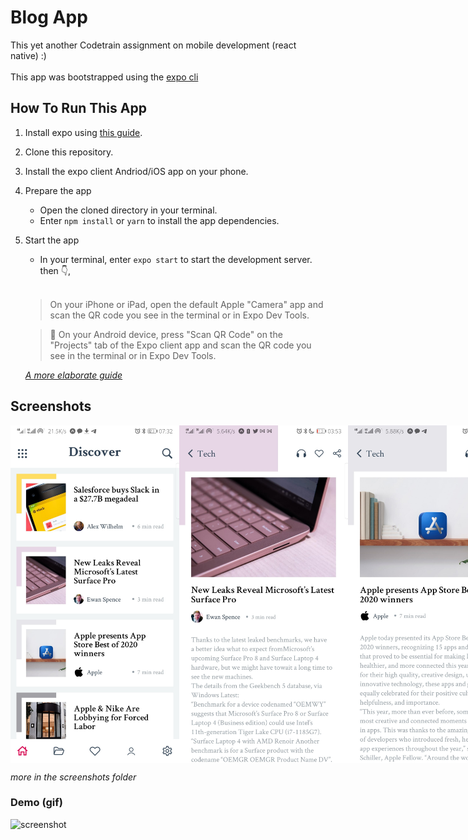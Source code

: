# Blog App
This yet another Codetrain assignment on mobile development (react native) :)
<br/><br/>
This app was bootstrapped using the [expo cli](https://expo.io/)

## How To Run This App
1. Install expo using [this guide](https://docs.expo.io/get-started/installation/).
2. Clone this repository.
3. Install the expo client Andriod/iOS app on your phone.
4. Prepare the app
	- Open the cloned directory in your terminal.
	- Enter `npm install` or `yarn` to install the app dependencies.
5. Start the app
	- In your terminal, enter `expo start`  to start the development server. then 👇,
	<br/>

	> On your iPhone or iPad, open the default Apple "Camera" app and scan the QR code you see in the terminal or in Expo Dev Tools.

	> 🤖 On your Android device, press "Scan QR Code" on the "Projects" tab of the Expo client app and scan the QR code you see in the terminal or in Expo Dev Tools.

	[*A more elaborate guide*](https://docs.expo.io/get-started/create-a-new-app/#opening-the-app-on-your-phonetablet)



## Screenshots
<div style="display: flex; align-items: center; justify-content: space-between">
	<img src="./screenshots/1.jpg" alt="screenshot" width="270px" height="auto">
	<img src="./screenshots/4.jpg" alt="screenshot" width="270px" height="auto">
	<img src="./screenshots/2.jpg" alt="screenshot" width="270px" height="auto">
</div>

*more in the screenshots folder*

### Demo (gif)
<img src="./screenshots/gif.gif" alt="screenshot" width="270px" height="auto">
